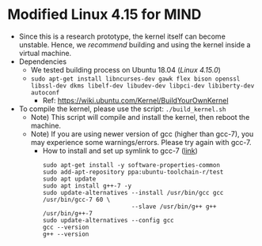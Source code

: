 # Modified Linux 4.15 for MIND
- Since this is a research prototype, the kernel itself can become unstable. Hence, we *recommend* building and using the kernel inside a virtual machine.
- Dependencies
  - We tested building process on Ubuntu 18.04 (*Linux 4.15.0*)
  - `sudo apt-get install libncurses-dev gawk flex bison openssl libssl-dev dkms libelf-dev libudev-dev libpci-dev libiberty-dev autoconf`
    - Ref: https://wiki.ubuntu.com/Kernel/BuildYourOwnKernel
- To compile the kernel, please use the script:
`./build_kernel.sh`
  - Note) This script will compile and install the kernel, then reboot the machine.
  - Note) If you are using newer version of gcc (higher than gcc-7), you may experience some warnings/errors. Please try again with gcc-7.
    - How to install and set up symlink to gcc-7 ([link](https://gist.githubusercontent.com/jlblancoc/99521194aba975286c80f93e47966dc5/raw/d8fcab3ba6b89b840dea10a523d69b0f3e64409c/Install_gcc7_ubuntu_16.04.md))
      ```
      sudo apt-get install -y software-properties-common
      sudo add-apt-repository ppa:ubuntu-toolchain-r/test
      sudo apt update
      sudo apt install g++-7 -y
      sudo update-alternatives --install /usr/bin/gcc gcc /usr/bin/gcc-7 60 \
                               --slave /usr/bin/g++ g++ /usr/bin/g++-7 
      sudo update-alternatives --config gcc
      gcc --version
      g++ --version
      ```
